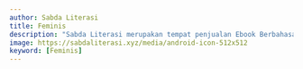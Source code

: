 ```yaml
---
author: Sabda Literasi
title: Feminis
description: "Sabda Literasi merupakan tempat penjualan Ebook Berbahasa Indonesia terlengkap dengan harga dua kali lebih murah dan tersedia dalam bentuk PDF."
image: https://sabdaliterasi.xyz/media/android-icon-512x512
keyword: [Feminis]
---
```


